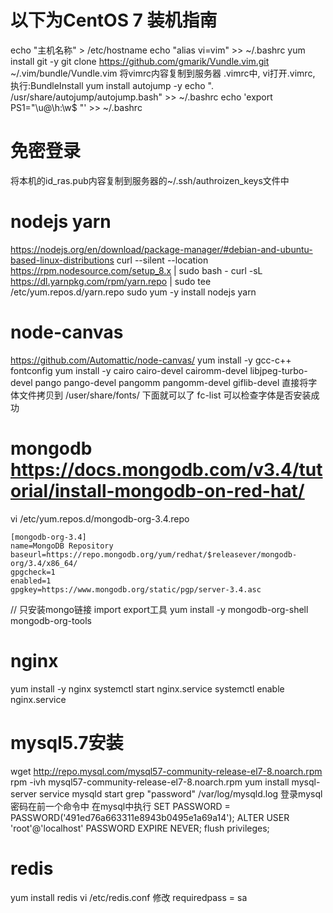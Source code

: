 # 以下为CentOS 7 装机指南
echo "主机名称" > /etc/hostname
echo "alias vi=vim" >> ~/.bashrc
yum install git -y
git clone https://github.com/gmarik/Vundle.vim.git ~/.vim/bundle/Vundle.vim
将vimrc内容复制到服务器 .vimrc中, vi打开.vimrc, 执行:BundleInstall
yum install autojump -y
echo ". /usr/share/autojump/autojump.bash" >> ~/.bashrc
echo 'export PS1="\u@\h:\w$ "' >> ~/.bashrc

# 免密登录
将本机的id_ras.pub内容复制到服务器的~/.ssh/authroizen_keys文件中

# nodejs yarn
https://nodejs.org/en/download/package-manager/#debian-and-ubuntu-based-linux-distributions
curl --silent --location https://rpm.nodesource.com/setup_8.x | sudo bash -
curl -sL https://dl.yarnpkg.com/rpm/yarn.repo | sudo tee /etc/yum.repos.d/yarn.repo
sudo yum -y install nodejs yarn

# node-canvas
https://github.com/Automattic/node-canvas/
yum install -y gcc-c++ fontconfig
yum install -y cairo cairo-devel cairomm-devel libjpeg-turbo-devel pango pango-devel pangomm pangomm-devel giflib-devel
直接将字体文件拷贝到 /user/share/fonts/ 下面就可以了
fc-list 可以检查字体是否安装成功

# mongodb https://docs.mongodb.com/v3.4/tutorial/install-mongodb-on-red-hat/
vi /etc/yum.repos.d/mongodb-org-3.4.repo
```
[mongodb-org-3.4]
name=MongoDB Repository
baseurl=https://repo.mongodb.org/yum/redhat/$releasever/mongodb-org/3.4/x86_64/
gpgcheck=1
enabled=1
gpgkey=https://www.mongodb.org/static/pgp/server-3.4.asc
```
// 只安装mongo链接 import export工具
yum install -y mongodb-org-shell mongodb-org-tools

# nginx
yum install -y nginx
systemctl start nginx.service
systemctl enable nginx.service

# mysql5.7安装
wget http://repo.mysql.com/mysql57-community-release-el7-8.noarch.rpm
rpm -ivh mysql57-community-release-el7-8.noarch.rpm
yum install mysql-server
service mysqld start
grep "password" /var/log/mysqld.log
登录mysql 密码在前一个命令中
在mysql中执行
SET PASSWORD = PASSWORD('491ed76a663311e8943b0495e1a69a14');
ALTER USER 'root'@'localhost' PASSWORD EXPIRE NEVER;
flush privileges;

# redis
yum install redis
vi /etc/redis.conf
修改 requiredpass = sa

